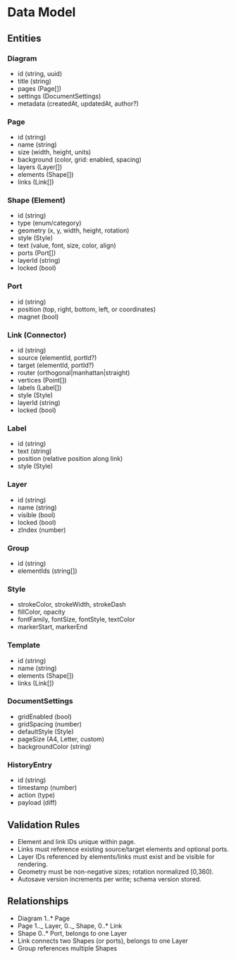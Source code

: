 # Data Model

## Entities

### Diagram

- id (string, uuid)
- title (string)
- pages (Page[])
- settings (DocumentSettings)
- metadata (createdAt, updatedAt, author?)

### Page

- id (string)
- name (string)
- size (width, height, units)
- background (color, grid: enabled, spacing)
- layers (Layer[])
- elements (Shape[])
- links (Link[])

### Shape (Element)

- id (string)
- type (enum/category)
- geometry (x, y, width, height, rotation)
- style (Style)
- text (value, font, size, color, align)
- ports (Port[])
- layerId (string)
- locked (bool)

### Port

- id (string)
- position (top, right, bottom, left, or coordinates)
- magnet (bool)

### Link (Connector)

- id (string)
- source (elementId, portId?)
- target (elementId, portId?)
- router (orthogonal|manhattan|straight)
- vertices (Point[])
- labels (Label[])
- style (Style)
- layerId (string)
- locked (bool)

### Label

- id (string)
- text (string)
- position (relative position along link)
- style (Style)

### Layer

- id (string)
- name (string)
- visible (bool)
- locked (bool)
- zIndex (number)

### Group

- id (string)
- elementIds (string[])

### Style

- strokeColor, strokeWidth, strokeDash
- fillColor, opacity
- fontFamily, fontSize, fontStyle, textColor
- markerStart, markerEnd

### Template

- id (string)
- name (string)
- elements (Shape[])
- links (Link[])

### DocumentSettings

- gridEnabled (bool)
- gridSpacing (number)
- defaultStyle (Style)
- pageSize (A4, Letter, custom)
- backgroundColor (string)

### HistoryEntry

- id (string)
- timestamp (number)
- action (type)
- payload (diff)

## Validation Rules

- Element and link IDs unique within page.
- Links must reference existing source/target elements and optional ports.
- Layer IDs referenced by elements/links must exist and be visible for rendering.
- Geometry must be non-negative sizes; rotation normalized [0,360).
- Autosave version increments per write; schema version stored.

## Relationships

- Diagram 1..\* Page
- Page 1.._ Layer, 0.._ Shape, 0..\* Link
- Shape 0..\* Port, belongs to one Layer
- Link connects two Shapes (or ports), belongs to one Layer
- Group references multiple Shapes
